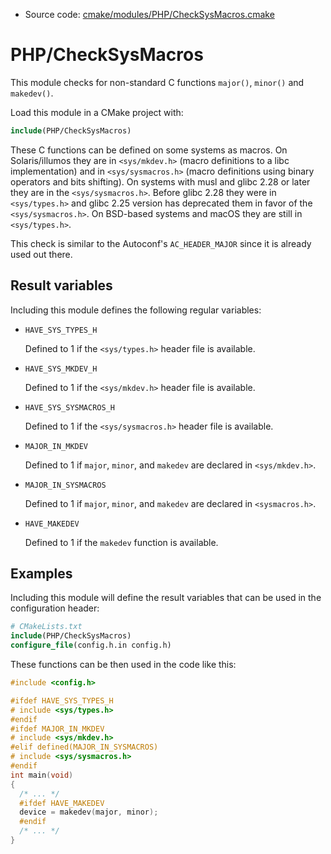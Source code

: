 <!-- This is auto-generated file. -->
* Source code: [cmake/modules/PHP/CheckSysMacros.cmake](https://github.com/petk/php-build-system/blob/master/cmake/cmake/modules/PHP/CheckSysMacros.cmake)

# PHP/CheckSysMacros

This module checks for non-standard C functions `major()`, `minor()` and
`makedev()`.

Load this module in a CMake project with:

```cmake
include(PHP/CheckSysMacros)
```

These C functions can be defined on some systems as macros. On Solaris/illumos
they are in `<sys/mkdev.h>` (macro definitions to a libc implementation) and in
`<sys/sysmacros.h>` (macro definitions using binary operators and bits
shifting). On systems with musl and glibc 2.28 or later they are in the
`<sys/sysmacros.h>`. Before glibc 2.28 they were in `<sys/types.h>` and glibc
2.25 version has deprecated them in favor of the `<sys/sysmacros.h>`. On
BSD-based systems and macOS they are still in `<sys/types.h>`.

This check is similar to the Autoconf's `AC_HEADER_MAJOR` since it is already
used out there.

## Result variables

Including this module defines the following regular variables:

* `HAVE_SYS_TYPES_H`

  Defined to 1 if the `<sys/types.h>` header file is available.

* `HAVE_SYS_MKDEV_H`

  Defined to 1 if the `<sys/mkdev.h>` header file is available.

* `HAVE_SYS_SYSMACROS_H`

  Defined to 1 if the `<sys/sysmacros.h>` header file is available.

* `MAJOR_IN_MKDEV`

  Defined to 1 if `major`, `minor`, and `makedev` are declared in
  `<sys/mkdev.h>`.

* `MAJOR_IN_SYSMACROS`

  Defined to 1 if `major`, `minor`, and `makedev` are declared in
  `<sysmacros.h>`.

* `HAVE_MAKEDEV`

  Defined to 1 if the `makedev` function is available.

## Examples

Including this module will define the result variables that can be used
in the configuration header:

```cmake
# CMakeLists.txt
include(PHP/CheckSysMacros)
configure_file(config.h.in config.h)
```

These functions can be then used in the code like this:

```c
#include <config.h>

#ifdef HAVE_SYS_TYPES_H
# include <sys/types.h>
#endif
#ifdef MAJOR_IN_MKDEV
# include <sys/mkdev.h>
#elif defined(MAJOR_IN_SYSMACROS)
# include <sys/sysmacros.h>
#endif
int main(void)
{
  /* ... */
  #ifdef HAVE_MAKEDEV
  device = makedev(major, minor);
  #endif
  /* ... */
}
```
